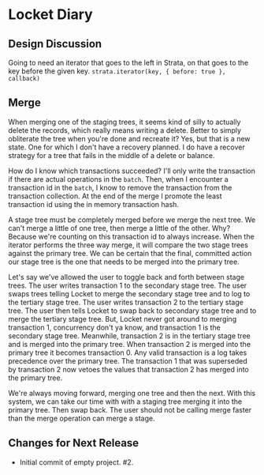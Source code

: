 # Locket Diary

## Design Discussion

Going to need an iterator that goes to the left in Strata, on that goes to the
key before the given key. `strata.iterator(key, { before: true }, callback)`

## Merge

When merging one of the staging trees, it seems kind of silly to actually delete
the records, which really means writing a delete. Better to simply obliterate
the tree when you're done and recreate it? Yes, but that is a new state. One for
which I don't have a recovery planned. I do have a recover strategy for a tree
that fails in the middle of a delete or balance.

How do I know which transactions succeeded? I'll only write the transaction if
there are actual operations in the `batch`. Then, when I encounter a transaction
id in the `batch`, I know to remove the transaction from the transaction
collection. At the end of the merge I promote the least transaction id using the
in memory transaction hash.

A stage tree must be completely merged before we merge the next tree. We can't
merge a little of one tree, then merge a little of the other. Why? Because we're
counting on this transaction id to always increase. When the iterator performs
the three way merge, it will compare the two stage trees against the primary
tree. We can be certain that the final, committed action our stage tree is the
one that needs to be merged into the primary tree.

Let's say we've allowed the user to toggle back and forth between stage trees.
The user writes transaction 1 to the secondary stage tree. The user swaps trees
telling Locket to merge the secondary stage tree and to log to the tertiary
stage tree. The user writes transaction 2 to the tertiary stage tree. The user
then tells Locket to swap back to secondary stage tree and to merge the tertiary
stage tree. But, Locket never got around to merging transaction 1, concurrency
don't ya know, and transaction 1 is the secondary stage tree. Meanwhile,
transaction 2 is in the tertiary stage tree and is merged into the primary tree.
When transaction 2 is merged into the primary tree it becomes transaction 0.
Any valid transaction is a log takes precedence over the primary tree. The
transaction 1 that was superseded by transaction 2 now vetoes the values that
transaction 2 has merged into the primary tree.

We're always moving forward, merging one tree and then the next. With this
system, we can take our time with with a staging tree merging it into the
primary tree. Then swap back. The user should not be calling merge faster than
the merge operation can merge a stage.

## Changes for Next Release

 * Initial commit of empty project. #2.
